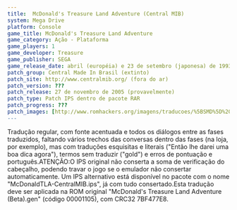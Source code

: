 ```yaml
---
title:  McDonald's Treasure Land Adventure (Central MIB)
system: Mega Drive
platform: Console
game_title: McDonald's Treasure Land Adventure
game_category: Ação - Plataforma
game_players: 1
game_developer: Treasure
game_publisher: SEGA
game_release_date: abril (européia) e 23 de setembro (japonesa) de 1993
patch_group: Central Made In Brasil (extinto)
patch_site: http://www.centralmib.org/ (fora do ar)
patch_version: ???
patch_release: 27 de novembro de 2005 (provavelmente)
patch_type: Patch IPS dentro de pacote RAR
patch_progress: ???
patch_images: [http://www.romhackers.org/imagens/traducoes/%5BSMD%5D%20McDonald's%20Treasure%20Land%20Adventure%20-%20Central%20MIB%20-%201.png,http://www.romhackers.org/imagens/traducoes/%5BSMD%5D%20McDonald's%20Treasure%20Land%20Adventure%20-%20Central%20MIB%20-%202.png,http://www.romhackers.org/imagens/traducoes/%5BSMD%5D%20McDonald's%20Treasure%20Land%20Adventure%20-%20Central%20MIB%20-%203.png]
---
```

Tradução regular, com fonte acentuada e todos os diálogos entre as fases traduzidos, faltando vários trechos das conversas dentro das fases (na loja, por exemplo), mas com traduções esquisitas e literais ("Então lhe darei uma boa dica agora"), termos sem traduzir ("gold") e erros de pontuação e português.ATENÇÃO:O IPS original não conserta a soma de verificação do cabeçalho, podendo travar o jogo se o emulador não consertar automaticamente. Um IPS alternativo está disponível no pacote com o nome "McDonaldTLA-CentralMIB.ips", já com tudo consertado.Esta tradução deve ser aplicada na ROM original "McDonald's Treasure Land Adventure (Beta).gen" (código 00001105), com CRC32 7BF477E8.